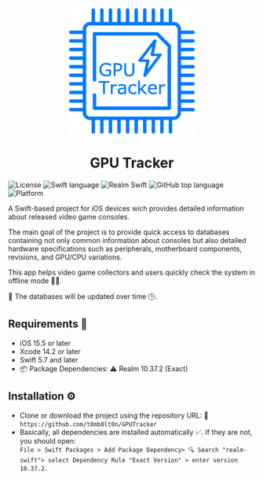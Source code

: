 <div align="center">
             <img src="Resources/ReadmeLogo.png" alt="GTrackerLogo" width="256" />
             <h1>GPU Tracker</h1>

</div>

![License](https://img.shields.io/badge/License-CC_BY_NC_4.0-brightgreen?)
![Swift language](https://img.shields.io/badge/Swift-gray?logo=swift)
![Realm Swift](https://img.shields.io/badge/Realm-gray?logo=realm)
![GitHub top language](https://img.shields.io/github/languages/top/t0mb0lt0n/GPUTracker?color=FF6800&)
![Platform](https://img.shields.io/badge/iOS-gray?logo=apple)

A Swift-based project for iOS devices wich provides detailed information about released video game consoles.
<p>The main goal of the project is to provide quick access to databases containing not only common information about consoles
but also detailed hardware specifications such as peripherals, motherboard components, revisions, and GPU/CPU variations. <p>

<p>This app helps video game collectors and users quickly check the system in offline mode 📖💡.<p>
<p>📢 The databases will be updated over time 🕒.<p>
  
## Requirements 📌

- iOS 15.5 or later
- Xcode 14.2 or later
- Swift 5.7 and later
- 📦 Package Dependencies: ⚠️ Realm 10.37.2 (Exact)
  
## Installation ⚙️

- Clone or download the project using the repository URL: 🔗 `https://github.com/t0mb0lt0n/GPUTracker`
- Basically, all dependencies are installed automatically ✅. If they are not, you should open: <br>
  `File > Swift Packages > Add Package Dependency> 🔍 Search "realm-swift"> select Dependency Rule "Exact Version" > enter version 10.37.2`.



